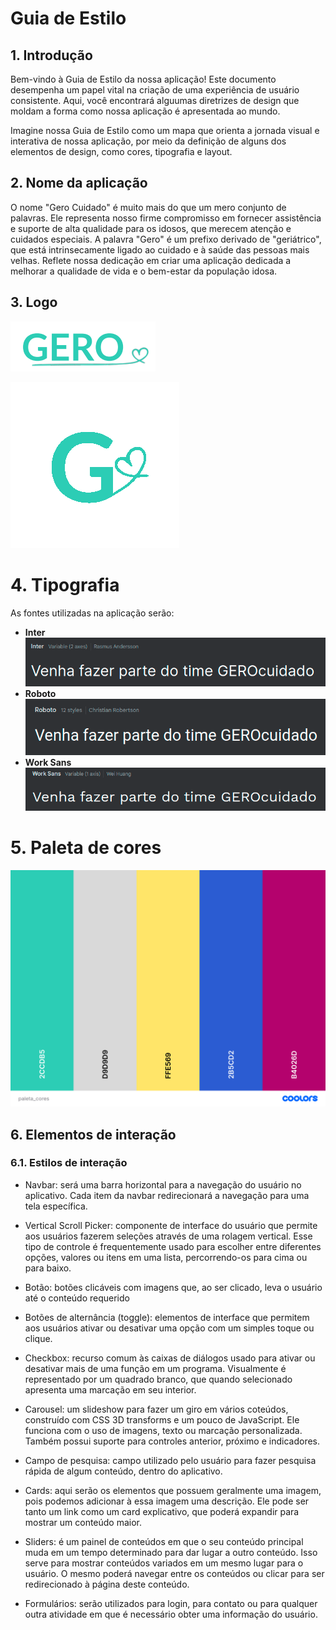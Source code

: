 # Guia de Estilo

## 1. Introdução

Bem-vindo à Guia de Estilo da nossa aplicação! Este documento desempenha um papel vital na criação de uma experiência de usuário consistente. Aqui, você encontrará alguumas diretrizes de design que moldam a forma como nossa aplicação é apresentada ao mundo.

Imagine nossa Guia de Estilo como um mapa que orienta a jornada visual e interativa de nossa aplicação, por meio da definição de alguns dos elementos de design, como cores, tipografia e layout.

## 2. Nome da aplicação

O nome "Gero Cuidado" é muito mais do que um mero conjunto de palavras. Ele representa nosso firme compromisso em fornecer assistência e suporte de alta qualidade para os idosos, que merecem atenção e cuidados especiais. A palavra "Gero" é um prefixo derivado de "geriátrico", que está intrinsecamente ligado ao cuidado e à saúde das pessoas mais velhas. Reflete nossa dedicação em criar uma aplicação dedicada a melhorar a qualidade de vida e o bem-estar da população idosa.

## 3. Logo

![Logo com Nome](../assets/imagens/logo_2.png)

![Logo sem Nome](../assets/imagens/logo_1.png)

# 4. Tipografia

As fontes utilizadas na aplicação serão:

- **Inter**
![Inter](/docs/assets/imagens/Fontes/Inter.png)
- **Roboto**
![Roboto](/docs/assets/imagens/Fontes/Roboto.png)
- **Work Sans**
![Work Sans](/docs/assets/imagens/Fontes/WorkSans.png)

# 5. Paleta de cores

![paleta de cores](../assets/imagens/paleta_cores.png)

## 6. Elementos de interação

### 6.1. Estilos de interação

* Navbar: será uma barra horizontal para a navegação do usuário no aplicativo. Cada item da navbar redirecionará a navegação para uma tela específica.

* Vertical Scroll Picker: componente de interface do usuário que permite aos usuários fazerem seleções através de uma rolagem vertical. Esse tipo de controle é frequentemente usado para escolher entre diferentes opções, valores ou itens em uma lista, percorrendo-os para cima ou para baixo.

* Botão: botões clicáveis com imagens que, ao ser clicado, leva o usuário até o conteúdo requerido

* Botões de alternância (toggle): elementos de interface que permitem aos usuários ativar ou desativar uma opção com um simples toque ou clique. 

* Checkbox: recurso comum às caixas de diálogos usado para ativar ou desativar mais de uma função em um programa. Visualmente é representado por um quadrado branco, que quando selecionado apresenta uma marcação em seu interior.

* Carousel: um slideshow para fazer um giro em vários coteúdos, construído com CSS 3D transforms e um pouco de JavaScript. Ele funciona com o uso de imagens, texto ou marcação personalizada. Também possui suporte para controles anterior, próximo e indicadores.

* Campo de pesquisa: campo utilizado pelo usuário para fazer pesquisa rápida de algum conteúdo, dentro do aplicativo.


* Cards: aqui serão os elementos que possuem geralmente uma imagem, pois podemos adicionar à essa imagem uma descrição. Ele pode ser tanto um link como um card explicativo, que poderá expandir para mostrar um conteúdo maior.


* Sliders: é um painel de conteúdos em que o seu conteúdo principal muda em um tempo determinado para dar lugar a outro conteúdo. Isso serve para mostrar conteúdos variados em um mesmo lugar para o usuário. O mesmo poderá navegar entre os conteúdos ou clicar para ser redirecionado à página deste conteúdo.

* Formulários: serão utilizados para login, para contato ou para qualquer outra atividade em que é necessário obter uma informação do usuário.

